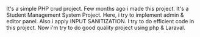 It's a simple PHP crud project.
Few months ago i made this project. 
It's a Student Management System Project.
Here, i try to implement admin & editor panel. 
Also i apply INPUT SANITIZATION.
I try to do efficient code in this project.
Now i'm try to do good quality project using php & Laraval.
